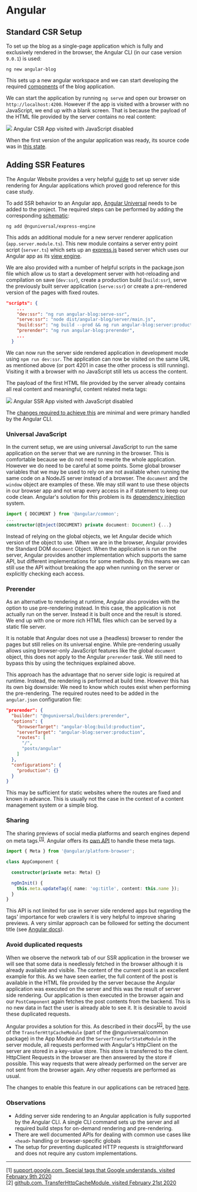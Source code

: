 # Angular

## Standard CSR Setup

To set up the blog as a single-page application which is fully and exclusively rendered in the browser, the Angular CLI (in our case version `9.0.1`) is used:

```shell
ng new angular-blog
```

This sets up a new angular workspace and we can start developing the required [components](./case-study#frontend) of the blog application.
 
We can start the application by running `ng serve` and open our browser on `http://localhost:4200`.
However if the app is visited with a browser with no JavaScript, we end up with a blank screen.
That is because the payload of the HTML file provided by the server contains no real content:

<p class="image">
<img src="./angular-csr-no-js.png"/>
Angular CSR App visited with JavaScript disabled 
</p>

When the first version of the angular application was ready, its source code was in [this state](https://github.com/glutengo/rendering-strategies/tree/fedb5690a7df18c1861cd41f0c00132dbd803d51/angular-blog).

## Adding SSR Features

The Angular Website provides a very helpful [guide](https://angular.io/guide/universal) to set up server side rendering for Angular applications which proved good reference for this case study.

To add SSR behavior to an Angular app, [Angular Universal](https://github.com/angular/universal) needs to be added to the project. 
The required steps can be performed by adding the corresponding [schematic](https://angular.io/guide/schematics):

```shell
ng add @nguniversal/express-engine
```

This adds an additional module for a new server renderer application (`app.server.module.ts`). 
This new module contains a server entry point script (`server.ts`) which sets up an [express.js](https://expressjs.com/) based server which uses our Angular app as its [view engine](https://expressjs.com/en/guide/using-template-engines.html).

We are also provided with a number of helpful scripts in the package.json file which allow us to start a development server with hot-reloading and compilation on save (`dev:ssr`), create a production build (`build:ssr`), serve the previously built server application (`serve:ssr`) or create a pre-rendered version of the pages with fixed routes.   

```json
"scripts": {
    ...
    "dev:ssr": "ng run angular-blog:serve-ssr",
    "serve:ssr": "node dist/angular-blog/server/main.js",
    "build:ssr": "ng build --prod && ng run angular-blog:server:production",
    "prerender": "ng run angular-blog:prerender",
    ...
  }
```

We can now run the server side rendered application in development mode using `npm run dev:ssr`. 
The application can now be visited on the same URL as mentioned above (or port 4201 in case the other process is still running).
Visiting it with a browser with no JavaScript still lets us access the content.

The payload of the first HTML file provided by the server already contains all real content and meaningful, content related meta tags:

<p class="image">
<img src="./angular-ssr-no-js.png"/>
Angular SSR App visited with JavaScript disabled 
</p>

The [changes required to achieve this](https://github.com/glutengo/rendering-strategies/commit/e2075e741b3ba381c148287d07ae57a72fb7d07f) are minimal and were primary handled by the Angular CLI.

### Universal JavaScript

In the current setup, we are using universal JavaScript to run the same application on the server that we are running in the browser.
This is comfortable because we do not need to rewrite the whole application. However we do need to be careful at some points. 
Some global browser variables that we may be used to rely on are not available when running the same code on a NodeJS server instead of a browser.
The `document` and the `window` object are examples of these. 
We may still want to use these objects in our browser app and not wrap every access in a if statement to keep our code clean.
Angular's solution for this problem is its [dependency injection](https://angular.io/guide/dependency-injection) system.

```typescript
import { DOCUMENT } from '@angular/common';
...
constructor(@Inject(DOCUMENT) private document: Document) {...}
``` 

Instead of relying on the global objects, we let Angular decide which version of the object to use. 
When we are in the browser, Angular provides the Standard DOM `document` Object.
When the application is run on the server, Angular provides another implementation which supports the same API, but different implementations for some methods.
By this means we can still use the API without breaking the app when running on the server or explicitly checking each access.

### Prerender

As an alternative to rendering at runtime, Angular also provides with the option to use pre-rendering instead.
In this case, the application is not actually run on the server. 
Instead it is built once and the result is stored. 
We end up with one or more rich HTML files which can be served by a static file server.

It is notable that Angular does not use a (headless) browser to render the pages but still relies on its universal engine.
While pre-rendering usually allows using browser-only JavaScript features like the global `document` object, this does not apply to the Angular `prerender` task.
We still need to bypass this by using the techniques explained above.

This approach has the advantage that no server side logic is required at runtime. 
Instead, the rendering is performed at build time. 
However this has its own big downside: We need to know which routes exist when performing the pre-rendering.
The required routes need to be added in the `angular.json` configuration file:

```json
"prerender": {
  "builder": "@nguniversal/builders:prerender",
  "options": {
    "browserTarget": "angular-blog:build:production",
    "serverTarget": "angular-blog:server:production",
    "routes": [
      "/",
      "posts/angular"
    ]
  },
  "configurations": {
    "production": {}
  }
}
```

This may be sufficient for static websites where the routes are fixed and known in advance.
This is usually not the case in the context of a content management system or a simple blog.  

### Sharing

The sharing previews of social media platforms and search engines depend on meta tags.<sup>[[1]](#ref-1)</sup>. 
Angular offers its [own API](https://angular.io/api/platform-browser/Meta) to handle these meta tags.
 
```typescript
import { Meta } from '@angular/platform-browser';

class AppComponent { 

  constructor(private meta: Meta) {}

  ngOnInit() {
    this.meta.updateTag({ name: 'og:title', content: this.name });
  }
}

```

This API is not limited for use in server side rendered apps but regarding the tags' importance for web crawlers it is very helpful to improve sharing previews.
A very similar approach can be followed for setting the document title (see [Angular docs](https://angular.io/guide/set-document-title)).

### Avoid duplicated requests

When we observe the network tab of our SSR application in the browser we will see that some data is needlessly fetched in the browser although it is already available and visible.
The content of the current post is an excellent example for this. As we have seen earlier, the full content of the post is available in the HTML file provided by the server because the Angular application was executed on the server and this was the result of server side rendering.
Our application is then executed in the browser again and our `PostComponent` again fetches the post contents from the backend. 
This is no new data in fact the user is already able to see it. 
It is desirable to avoid these duplicated requests.

Angular provides a solution for this. 
As described in their docs<sup>[[2]](#ref-2)</sup>, by the use of the `TransferHttpCacheModule` (part of the @nguniversal/common package) in the App Module and the `ServerTransferStateModule` in the server module, all requests performed with Angular's HttpClient on the server are stored in a key-value store.
This store is transferred to the client. 
HttpClient Requests in the browser are then answered by the store if possible.
This way requests that were already performed on the server are not sent from the browser again. 
Any other requests are performed as usual.

The changes to enable this feature in our applications can be retraced [here](https://github.com/glutengo/rendering-strategies/commit/a45d54472cfb72f5a3ea9b1abfc4bf9773372ea2).

### Observations

* Adding server side rendering to an Angular application is fully supported by the Angular CLI. 
A single CLI command sets up the server and all required build steps for on-demand rendering and pre-rendering.
* There are well documented APIs for dealing with common use cases like `<head>` handling or browser-specific globals
* The setup for preventing duplicated HTTP requests is straightforward and does not require any custom implementations.       

<hr/>

<a name="ref-1">[1]</a> [support.google.com. Special tags that Google understands. visited February 9th 2020](https://support.google.com/webmasters/answer/79812?hl=en)  
<a name="ref-2">[2]</a> [github.com. TransferHttpCacheModule. visited February 21st 2020](https://github.com/angular/universal/blob/master/docs/transfer-http.md)
